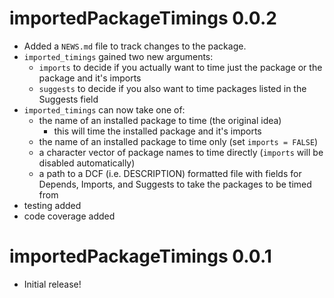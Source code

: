 # importedPackageTimings 0.0.2

* Added a `NEWS.md` file to track changes to the package.
* `imported_timings` gained two new arguments:
  * `imports` to decide if you actually want to time just the package or the package and it's imports
  * `suggests` to decide if you also want to time packages listed in the Suggests field
* `imported_timings` can now take one of:
  * the name of an installed package to time (the original idea)
    * this will time the installed package and it's imports
  * the name of an installed package to time only (set `imports = FALSE`)
  * a character vector of package names to time directly (`imports` will be disabled automatically)
  * a path to a DCF (i.e. DESCRIPTION) formatted file with fields for Depends, Imports, and Suggests to take the packages to be timed from
* testing added
* code coverage added

# importedPackageTimings 0.0.1

* Initial release!
